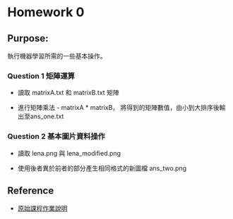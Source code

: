 
# Homework 0


## Purpose:

執行機器學習所需的一些基本操作。

### Question 1 矩陣運算

* 讀取 matrixA.txt 和 matrixB.txt 矩陣

* 進行矩陣乘法 - matrixA * matrixB， 將得到的矩陣數值，由小到大排序後輸出至ans_one.txt


### Question 2 基本圖片資料操作

* 讀取 lena.png 與 lena_modified.png 

* 使用後者異於前者的部分產生相同格式的新圖檔 ans_two.png

## Reference

* [原始課程作業說明](https://docs.google.com/presentation/d/1wQ4H_JbFkFzKhLhBrRa_tfBJOhb2JAk5bBeMWf_I-7U/edit#slide=id.p)
